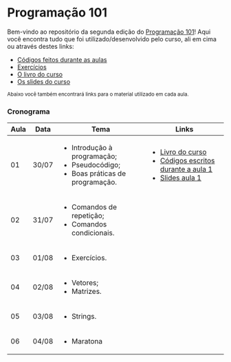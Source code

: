 # Programação 101
Bem-vindo ao repositório da segunda edição do [Programação 101](http://programacao101.com)! Aqui você encontra tudo que foi utilizado/desenvolvido pelo curso, ali em cima ou através destes links:

- [Códigos feitos durante as aulas](./codigos)
- [Exercícios](./exercicios)
- [O livro do curso](./livro)
- [Os slides do curso](./slides)

<sub>Abaixo você também encontrará links para o material utilizado em cada aula.</sub>

### Cronograma


| Aula | Data | Tema | Links |
|------|------|------|-------|
| 01 | 30/07 | <ul><li>Introdução à programação;</li><li>Pseudocódigo;</li><li>Boas práticas de programação.</li></ul> | <ul><li>[Livro do curso]</li><li>[Códigos escritos durante a aula 1]</li><li>[Slides aula 1]</li></ul>  |
| 02 | 31/07 | <ul><li>Comandos de repetição;</li><li>Comandos condicionais.</li></ul> | |
| 03 | 01/08 | <ul><li>Exercícios.</li></ul> | |
| 04 | 02/08 | <ul><li>Vetores;</li><li>Matrizes.</li></ul> | |
| 05 | 03/08 | <ul><li>Strings.</li></ul> | |
| 06 | 04/08 | <ul><li>Maratona</li></ul> | |

[Códigos escritos durante a aula 1]:./codigos/aula1
[Slides aula 1]:./slides/aula1
[Livro do curso]:./livro/Introdu%C3%A7%C3%A3o%20%C3%A0%20Programa%C3%A7%C3%A3o.pdf
